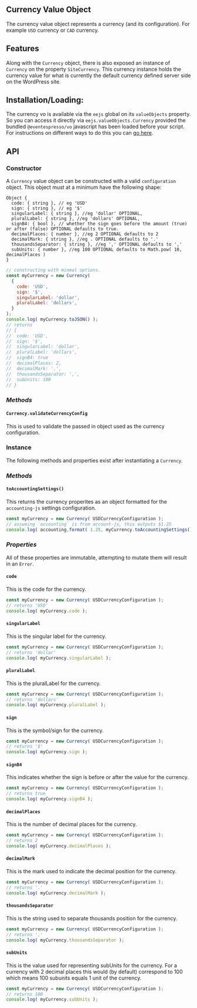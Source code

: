 ## Currency Value Object
The currency value object represents a currency (and its configuration).  For example `USD` currency or `CAD` currency.

## Features
Along with the `Currency` object, there is also exposed an instance of `Currency` on the property `SiteCurrency`.  This currency instance holds the currency value for what is currently the default currency defined server side on the WordPress site. 

## Installation/Loading:
The currency vo is available via the `eejs` global on its `valueObjects` property. So you can access it directly via `eejs.valueObjects.Currency` provided the bundled `@eventespresso/vo` javascript has been loaded before your script.  For instructions on different ways to do this you can [go here](README.md#Usage).

## API

### Constructor
A `Currency` value object can be constructed with a valid `configuration` object.  This object must at a minimum have the following shape:
```
Object {
  code: { string }, // eg 'USD'
  sign: { string }, // eg '$'
  singularLabel: { string }, //eg 'dollar' OPTIONAL,
  pluralLabel: { string }, //eg 'dollars' OPTIONAL,
  signB4: { bool }, // whether the sign goes before the amount (true) or after (false) OPTIONAL defaults to true.
  decimalPlaces: { number }, //eg 2 OPTIONAL defaults to 2
  decimalMark: { string }, //eg . OPTIONAL defaults to '.'
  thousandsSeparator: { string }, //eg ',' OPTIONAL defaults to ','
  subUnits: { number }, //eg 100 OPTIONAL defaults to Math.pow( 10, decimalPlaces )
}
```
```js
// constructing with minmal options.
const myCurrency = new Currency(
  {
    code: 'USD',
    sign: '$',
    singularLabel: 'dollar',
    pluralLabel: 'dollars',
  }
);
console.log( myCurrency.toJSON() );
// returns
// {
//  code: 'USD',
//  sign: '$',
//  singularLabel: 'dollar',
//  pluralLabel: 'dollars',
//  signB4: true
//  decimalPlaces: 2,
//  decimalMark: '.',
//  thousandsSeparator: ',',
//  subUnits: 100
// }
```
### _Methods_
#### `Currency.validateCurrencyConfig`
This is used to validate the passed in object used as the currency configuration.

### Instance
The following methods and properties exist after instantiating a `Currency`.
### _Methods_
#### `toAccountingSettings()`
This returns the currency properites as an object formatted for the `accounting-js` settings configuration.

```js
const myCurrency = new Currency( USDCurrencyConfiguration );
// assuming `accounting` is from account-js, this outputs $1.25
console.log( accounting,format( 1.25, myCurrency.toAccountingSettings() ) );
```
### _Properties_

All of these properties are immutable, attempting to mutate them will result in an `Error`.

#### `code`
This is the code for the currency.
```js
const myCurrency = new Currency( USDCurrencyConfiguration );
// returns 'USD'
console.log( myCurrency.code );
```
#### `singularLabel`
This is the singular label for the currency.
```js
const myCurrency = new Currency( USDCurrencyConfiguration );
// returns 'dollar'
console.log( myCurrency.singularLabel );
```
#### `pluralLabel`
This is the pluralLabel for the currency.
```js
const myCurrency = new Currency( USDCurrencyConfiguration );
// returns 'dollars'
console.log( myCurrency.pluralLabel );
```
#### `sign`
This is the symbol/sign for the currency.
```js
const myCurrency = new Currency( USDCurrencyConfiguration );
// returns '$'
console.log( myCurrency.sign );
```
#### `signB4`
This indicates whether the sign is before or after the value for the currency.
```js
const myCurrency = new Currency( USDCurrencyConfiguration );
// returns true
console.log( myCurrency.signB4 );
```
#### `decimalPlaces`
This is the number of decimal places for the currency.
```js
const myCurrency = new Currency( USDCurrencyConfiguration );
// returns 2
console.log( myCurrency.decimalPlaces );
```
#### `decimalMark`
This is the mark used to indicate the decimal position for the currency.
```js
const myCurrency = new Currency( USDCurrencyConfiguration );
// returns '.'
console.log( myCurrency.decimalMark );
```
#### `thousandsSeparator`
This is the string used to separate thousands position for the currency.
```js
const myCurrency = new Currency( USDCurrencyConfiguration );
// returns ','
console.log( myCurrency.thousandsSeparator );
```
#### `subUnits`
This is the value used for representing subUnits for the currency.  For a currency with 2 decimal places this would (by default) correspond to 100 which means 100 subunits equals 1 unit of the currency.
```js
const myCurrency = new Currency( USDCurrencyConfiguration );
// returns 100
console.log( myCurrency.subUnits );
```
